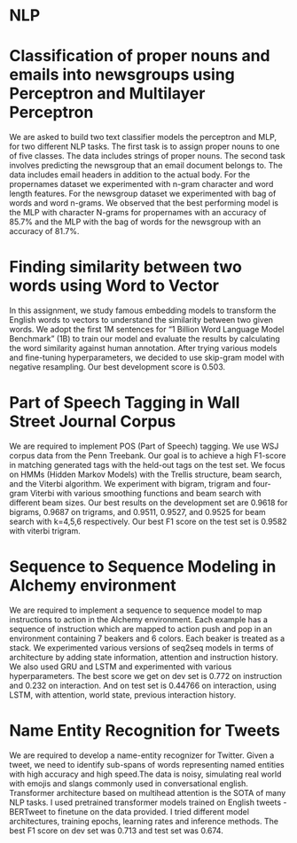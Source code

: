 # NLP

# Classification of proper nouns and emails into newsgroups using Perceptron and Multilayer Perceptron

We are asked to build two text classifier models the perceptron and MLP, for two different NLP tasks. The first task is to assign proper nouns to one of five classes. The data includes strings of proper nouns. The second task involves predicting the newsgroup that an email document belongs to. The data includes email headers in addition to the actual body. For the propernames dataset we experimented with n-gram character and word length features. For the newsgroup dataset we experimented with bag of words and word n-grams. We observed that the best performing model is the MLP with character N-grams for propernames with an accuracy of 85.7% and the MLP with the bag of words for the newsgroup with an accuracy of 81.7%.

# Finding similarity between two words using Word to Vector

In this assignment, we study famous embedding models to transform the English words to vectors to understand the similarity between two given words. We adopt the first 1M sentences for “1 Billion Word Language Model Benchmark” (1B) to train our model and evaluate the results by calculating the word similarity against human annotation. After trying various models and fine-tuning hyperparameters, we decided to use skip-gram model with negative resampling. Our best development score is 0.503.

# Part of Speech Tagging in Wall Street Journal Corpus

We are required to implement POS (Part of Speech) tagging. We use WSJ corpus data from the Penn Treebank. Our goal is to achieve a high F1-score in matching generated tags with the held-out tags on the test set. We focus on HMMs (Hidden Markov Models) with the Trellis structure, beam search, and the Viterbi algorithm. We experiment with bigram, trigram and four-gram Viterbi with various smoothing functions and beam search with different beam sizes. Our best results on the development set are 0.9618 for bigrams, 0.9687 on trigrams, and 0.9511, 0.9527, and 0.9525 for beam search with k=4,5,6 respectively. Our best F1 score on the test set is 0.9582 with viterbi trigram.

# Sequence to Sequence Modeling in Alchemy environment

We are required to implement a sequence to sequence model to map instructions to action in the Alchemy environment. Each example has a sequence of instruction which are mapped to action push and pop in an environment containing 7 beakers and 6 colors. Each beaker is treated as a stack. We experimented various versions of seq2seq models in terms of architecture by adding state information, attention and instruction history. We also used GRU and LSTM and experimented with various hyperparameters. The best score we get on dev set is 0.772 on instruction and 0.232 on interaction. And on test set is 0.44766 on interaction, using LSTM, with attention, world state, previous interaction history.

# Name Entity Recognition for Tweets

We are required to develop a name-entity recognizer for Twitter. Given a tweet, we need to identify sub-spans of words representing named entities with high accuracy and high speed.The data is noisy, simulating real world with emojis and slangs commonly used in conversational english. Transformer architecture based on multihead attention is the SOTA of many NLP tasks. I used pretrained transformer models trained on English tweets - BERTweet to finetune on the data provided. I tried different model architectures, training epochs, learning rates and inference methods. The best F1 score on dev set was 0.713 and test set was 0.674.